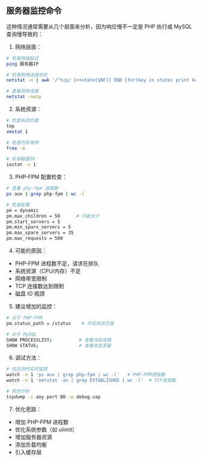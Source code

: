## 服务器监控命令

这种情况通常需要从几个层面来分析，因为响应慢不一定是 PHP 执行或 MySQL 查询慢导致的：

1. 网络层面：
```bash
# 检查网络延迟
ping 服务器IP

# 检查网络连接状态
netstat -n | awk '/^tcp/ {++state[$NF]} END {for(key in state) print key,"\t",state[key]}'

# 查看具体连接
netstat -natp
```

2. 系统资源：
```bash
# 检查系统负载
top
vmstat 1

# 检查内存使用
free -m

# 检查磁盘IO
iostat -x 1
```

3. PHP-FPM 配置检查：
```bash
# 查看 php-fpm 进程数
ps aux | grep php-fpm | wc -l

# 检查配置
pm = dynamic
pm.max_children = 50      # 可能太少
pm.start_servers = 5
pm.min_spare_servers = 5
pm.max_spare_servers = 35
pm.max_requests = 500
```

4. 可能的原因：
- PHP-FPM 进程数不足，请求在排队
- 系统资源（CPU/内存）不足
- 网络带宽限制
- TCP 连接数达到限制
- 磁盘 IO 瓶颈

5. 建议增加的监控：
```bash
# 对于 PHP-FPM
pm.status_path = /status    # 开启状态页面

# 对于 MySQL
SHOW PROCESSLIST;          # 查看当前连接
SHOW STATUS;               # 查看状态变量
```

6. 调试方法：
```bash
# 在压测时实时监控
watch -n 1 'ps aux | grep php-fpm | wc -l'   # PHP-FPM进程数
watch -n 1 'netstat -an | grep ESTABLISHED | wc -l'  # TCP连接数

# 抓包分析
tcpdump -i any port 80 -w debug.cap
```

7. 优化思路：
- 增加 PHP-FPM 进程数
- 优化系统参数（如 ulimit）
- 增加服务器资源
- 添加负载均衡
- 引入缓存层
